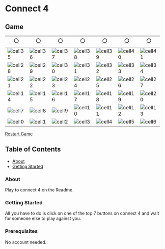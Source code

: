 # Connect 4

## Game

| [⚪](https://github.com/Shayneintsu/Connect4.github.io/blob/main/README.md?cell=0) | [⚪](https://github.com/Shayneintsu/Connect4.github.io/blob/main/README.md?cell=1) | [⚪](https://github.com/Shayneintsu/Connect4.github.io/blob/main/README.md?cell=2) | [⚪](https://github.com/Shayneintsu/Connect4.github.io/blob/main/README.md?cell=3) | [⚪](https://github.com/Shayneintsu/Connect4.github.io/blob/main/README.md?cell=4) | [⚪](https://github.com/Shayneintsu/Connect4.github.io/blob/main/README.md?cell=5) | [⚪](https://github.com/Shayneintsu/Connect4.github.io/blob/main/README.md?cell=6) |
| --- | --- | --- | --- | --- | --- | --- |
| ![cell35](https://1drv.ms/i/s!Agru3zUcrjVogq5GdWAiwDjytfkygg?embed=1&width=10&height=10) | ![cell36](https://1drv.ms/i/s!Agru3zUcrjVogq5HLYM_0cXHErFS5A?embed=1&width=10&height=10) | ![cell37](https://1drv.ms/i/s!Agru3zUcrjVogq5IS0IOmHr1XUh9MQ?embed=1&width=10&height=10) | ![cell38](https://1drv.ms/i/s!Agru3zUcrjVogq5JNYUPdYdA6Hg9ZQ?embed=1&width=10&height=10) | ![cell39](https://1drv.ms/i/s!Agru3zUcrjVogq5KJTIWsDAb-32M3Q?embed=1&width=10&height=10) | ![cell40](https://1drv.ms/i/s!Agru3zUcrjVogq5LGJfZwxmTeZtlhw?embed=1&width=10&height=10) | ![cell41](https://1drv.ms/i/s!Agru3zUcrjVogq5M4rqxnP9aXqyNTA?embed=1&width=10&height=10) |
| ![cell28](https://1drv.ms/i/s!Agru3zUcrjVogq4_eM-kqekZ-OtuDw?embed=1&width=10&height=10) | ![cell29](https://1drv.ms/i/s!Agru3zUcrjVogq5AY-LKxPX7CJVw-g?embed=1&width=10&height=10) | ![cell30](https://1drv.ms/i/s!Agru3zUcrjVogq5BKbupHdywmAG9Ng?embed=1&width=10&height=10) | ![cell31](https://1drv.ms/i/s!Agru3zUcrjVogq5CXsJMyP_5Iu1_ww?embed=1&width=10&height=10) | ![cell32](https://1drv.ms/i/s!Agru3zUcrjVogq5DNjEJtjzE48AsAQ?embed=1&width=10&height=10) | ![cell33](https://1drv.ms/i/s!Agru3zUcrjVogq5ETLWsuRirIzVQqw?embed=1&width=10&height=10) | ![cell34](https://1drv.ms/i/s!Agru3zUcrjVogq5FYyPS_geb2Gyi8Q?embed=1&width=10&height=10) |
| ![cell21](https://1drv.ms/i/s!Agru3zUcrjVogq443xM7o0Zw8iNlFQ?embed=1&width=10&height=10) | ![cell22](https://1drv.ms/i/s!Agru3zUcrjVogq45gXDepNB_KbNHmA?embed=1&width=10&height=10) | ![cell23](https://1drv.ms/i/s!Agru3zUcrjVogq46EByVRUAu4GO2XQ?embed=1&width=10&height=10) | ![cell24](https://1drv.ms/i/s!Agru3zUcrjVogq47EGbZyXAwKXDimA?embed=1&width=10&height=10) | ![cell25](https://1drv.ms/i/s!Agru3zUcrjVogq48yLMZ-1HamXkMSw?embed=1&width=10&height=10) | ![cell26](https://1drv.ms/i/s!Agru3zUcrjVogq49LNH7Ir4MEZ-ZPg?embed=1&width=10&height=10) | ![cell27](https://1drv.ms/i/s!Agru3zUcrjVogq4-JXPAS8byEzZGbA?embed=1&width=10&height=10) |
| ![cell14](https://1drv.ms/i/s!Agru3zUcrjVogq4x3i1cbFHjBkpiRw?embed=1&width=10&height=10) | ![cell15](https://1drv.ms/i/s!Agru3zUcrjVogq4yNh6cNLaXWLLfew?embed=1&width=10&height=10) | ![cell16](https://1drv.ms/i/s!Agru3zUcrjVogq4z5Om4ic9zN8UOkg?embed=1&width=10&height=10) | ![cell17](https://1drv.ms/i/s!Agru3zUcrjVogq40ff3nNIXV5rWVaQ?embed=1&width=10&height=10) | ![cell18](https://1drv.ms/i/s!Agru3zUcrjVogq41eacgoL5JTe3D6g?embed=1&width=10&height=10) | ![cell19](https://1drv.ms/i/s!Agru3zUcrjVogq42oJZeEe4yXyWjZg?embed=1&width=10&height=10) | ![cell20](https://1drv.ms/i/s!Agru3zUcrjVogq43wOObjEyGfJrOQw?embed=1&width=10&height=10) |
| ![cell7](https://1drv.ms/i/s!Agru3zUcrjVogq4q4ItU0LBt6PFskw?embed=1&width=10&height=10) | ![cell8](https://1drv.ms/i/s!Agru3zUcrjVogq4rp878tBbxYy9nnQ?embed=1&width=10&height=10) | ![cell9](https://1drv.ms/i/s!Agru3zUcrjVogq4sN1BrRLibSAEkgA?embed=1&width=10&height=10) | ![cell10](https://1drv.ms/i/s!Agru3zUcrjVogq4tWb6ZOT0kDtD53g?embed=1&width=10&height=10) | ![cell11](https://1drv.ms/i/s!Agru3zUcrjVogq4uBgAlFhK5siJzBw?embed=1&width=10&height=10) | ![cell12](https://1drv.ms/i/s!Agru3zUcrjVogq4vZOrHTDFIDXZv3g?embed=1&width=10&height=10) | ![cell13](https://1drv.ms/i/s!Agru3zUcrjVogq4wbQuJT3ILLUyNzQ?embed=1&width=10&height=10) |
| ![cell0](https://1drv.ms/i/s!Agru3zUcrjVogq4jVQs5Z-36nh-5_Q?embed=1&width=10&height=10) | ![cell1](https://1drv.ms/i/s!Agru3zUcrjVogq4kWOEm37zltLUs3Q?embed=1&width=10&height=10) | ![cell2](https://1drv.ms/i/s!Agru3zUcrjVogq4l7uw-AMwKJQVsrA?embed=1&width=10&height=10) | ![cell3](https://1drv.ms/i/s!Agru3zUcrjVogq4mOwE5qhu17COVtQ?embed=1&width=10&height=10) | ![cell4](https://1drv.ms/i/s!Agru3zUcrjVogq4ntsoKXgH_Ktmklw?embed=1&width=10&height=10) | ![cell5](https://1drv.ms/i/s!Agru3zUcrjVogq4oZP5owhCFx8RBJA?embed=1&width=10&height=10) | ![cell6](https://1drv.ms/i/s!Agru3zUcrjVogq4p09jTrBSW1enaJg?embed=1&width=10&height=10) |


[Restart Game](https://github.com/Shayneintsu/Connect4.github.io/blob/main/README.md?cell=-1)


## Table of Contents

- [About](#about)
- [Getting Started](#getting_started)

### About <a name = "about"></a>

Play to connect 4 on the Readme.

### Getting Started <a name = "getting_started"></a>

All you have to do is click on one of the top 7 buttons on connect 4 and wait for someone else to play against you.

### Prerequisites

No account needed.

